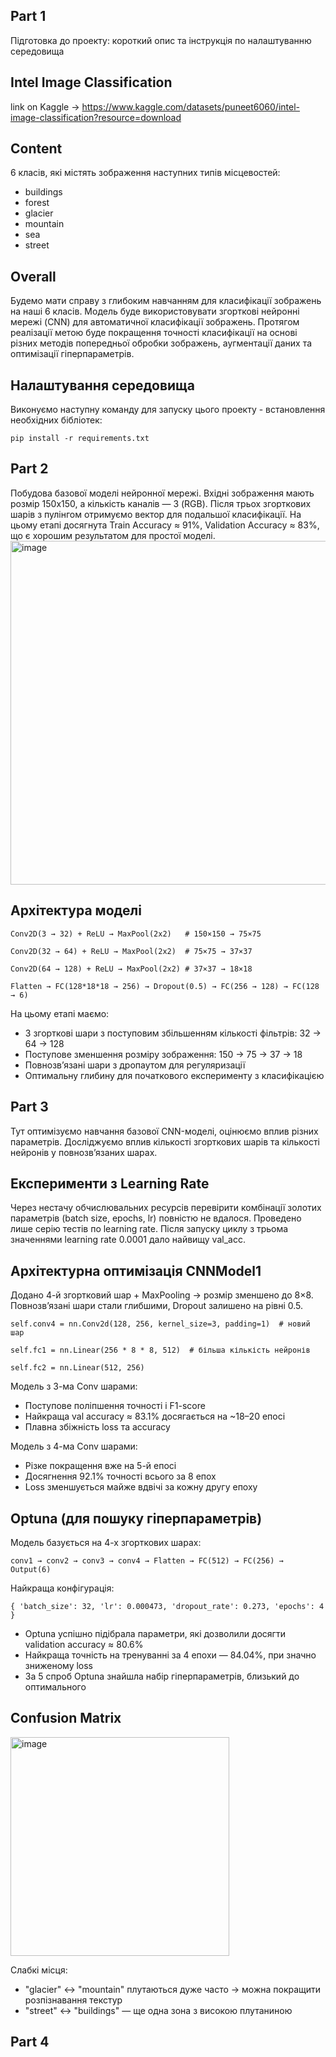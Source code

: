 ## Part 1
Підготовка до проекту: короткий опис та інструкція по налаштуванню середовища
## Intel Image Classification
link on Kaggle -> https://www.kaggle.com/datasets/puneet6060/intel-image-classification?resource=download
## Content
6 класів, які містять зображення наступних типів місцевостей:
  - buildings
  - forest
  - glacier
  - mountain
  - sea
  - street
## Overall
Будемо мати справу з глибоким навчанням для класифікації зображень на наші 6 класів. Модель буде використовувати згорткові нейронні мережі (CNN) для автоматичної класифікації зображень. Протягом реалізації метою буде покращення точності класифікації на основі різних методів попередньої обробки зображень, аугментації даних та оптимізації гіперпараметрів.
## Налаштування середовища
Виконуємо наступну команду для запуску цього проекту - встановлення необхідних бібліотек:

`pip install -r requirements.txt`

## Part 2
Побудова базової моделі нейронної мережі.
Вхідні зображення мають розмір 150x150, а кількість каналів — 3 (RGB). 
Після трьох згорткових шарів з пулінгом отримуємо вектор для подальшої класифікації.
На цьому етапі досягнута Train Accuracy ≈ 91%, Validation Accuracy ≈ 83%, що є хорошим результатом для простої моделі.
<img src="https://github.com/user-attachments/assets/e6f682de-636d-4b83-b082-236ff103ccbb" alt="image" width="550" />

## Архітектура моделі
`Conv2D(3 → 32) + ReLU → MaxPool(2x2)   # 150×150 → 75×75`

`Conv2D(32 → 64) + ReLU → MaxPool(2x2)  # 75×75 → 37×37`

`Conv2D(64 → 128) + ReLU → MaxPool(2x2) # 37×37 → 18×18`

`Flatten → FC(128*18*18 → 256) → Dropout(0.5) → FC(256 → 128) → FC(128 → 6)`

На цьому етапі маємо:
- 3 згорткові шари з поступовим збільшенням кількості фільтрів: 32 → 64 → 128
- Поступове зменшення розміру зображення: 150 → 75 → 37 → 18
- Повнозв’язані шари з дропаутом для регуляризації
- Оптимальну глибину для початкового експерименту з класифікацією

## Part 3
Тут оптимізуємо навчання базової CNN-моделі, оцінюємо вплив різних параметрів. Досліджуємо вплив кількості згорткових шарів та кількості нейронів у повнозв’язаних шарах.

## Експерименти з Learning Rate
Через нестачу обчислювальних ресурсів перевірити комбінації золотих параметрів (batch size, epochs, lr) повністю не вдалося. Проведено лише серію тестів по learning rate.
Після запуску циклу з трьома значеннями learning rate 0.0001 дало найвищу val_acc.

## Архітектурна оптимізація CNNModel1
Додано 4-й згортковий шар + MaxPooling → розмір зменшено до 8×8. Повнозв’язані шари стали глибшими, Dropout залишено на рівні 0.5.

`self.conv4 = nn.Conv2d(128, 256, kernel_size=3, padding=1)  # новий шар`

`self.fc1 = nn.Linear(256 * 8 * 8, 512)  # більша кількість нейронів`

`self.fc2 = nn.Linear(512, 256)`

Модель з 3-ма Conv шарами:
- Поступове поліпшення точності і F1-score
- Найкраща val accuracy ≈ 83.1% досягається на ~18–20 епосі
- Плавна збіжність loss та accuracy

Модель з 4-ма Conv шарами:
- Різке покращення вже на 5-й епосі
- Досягнення 92.1% точності всього за 8 епох
- Loss зменшується майже вдвічі за кожну другу епоху

## Optuna (для пошуку гіперпараметрів)
Модель базується на 4-х згорткових шарах:

`conv1 → conv2 → conv3 → conv4 → Flatten → FC(512) → FC(256) → Output(6)`

Найкраща конфігурація:

`{
    'batch_size': 32,
    'lr': 0.000473,
    'dropout_rate': 0.273,
    'epochs': 4
}`

- Optuna успішно підібрала параметри, які дозволили досягти validation accuracy ≈ 80.6%
- Найкраща точність на тренуванні за 4 епохи — 84.04%, при значно зниженому loss
- За 5 спроб Optuna знайшла набір гіперпараметрів, близький до оптимального

## Confusion Matrix
<img src="https://github.com/user-attachments/assets/15211984-0e83-415a-936a-a56b79edcedc" alt="image" width="350" />

Cлабкі місця:
- "glacier" ↔ "mountain" плутаються дуже часто → можна покращити розпізнавання текстур
- "street" ↔ "buildings" — ще одна зона з високою плутаниною

## Part 4

